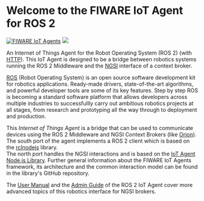 # Welcome to the FIWARE IoT Agent for ROS 2

[![FIWARE IoT Agents](https://nexus.lab.fiware.org/repository/raw/public/badges/chapters/iot-agents.svg)](https://www.fiware.org/developers/catalogue/)
[![](https://nexus.lab.fiware.org/repository/raw/public/badges/stackoverflow/iot-agents.svg)](https://stackoverflow.com/questions/tagged/fiware+iot)

An Internet of Things Agent for the Robot Operating System (ROS 2) (with [HTTP](https://www.ros.org)). This IoT Agent is
designed to be a bridge between robotics systems running the ROS 2 Middleware and the
[NGSI](https://swagger.lab.fiware.org/?url=https://raw.githubusercontent.com/FIWARE/specifications/master/OpenAPI/ngsiv2/ngsiv2-openapi.json)
interface of a context broker.

[ROS](https://www.ros.org) (Robot Operating System) is an open source software development kit for robotics applications. Ready-made drivers, state-of-the-art algorithms, and powerful developer tools are some of its key features. Step by step ROS is becoming a standard software platform that allows developers across multiple industries to successfullly carry out ambitious robotics projects at all stages, from research and prototyping all the way through to deployment and production.

This _Internet of Things Agent_ is a bridge that can be used to communicate devices
using the ROS 2 Middleware and NGSI Context Brokers (like [Orion](https://github.com/telefonicaid/fiware-orion)). 
The south port of the agent implements a ROS 2 client which is based on the [rclnodejs](https://github.com/RobotWebTools/rclnodejs) library.  
The north port handles the NGSI interactions and is based on the [IoT Agent Node.js Library](https://github.com/telefonicaid/iotagent-ul/blob/master/README.md). Further general information about the FIWARE IoT Agents framework, its architecture and the common interaction model can be found in the library's GitHub repository.

The [User Manual](usermanual.md) and the [Admin Guide](installationguide.md) of the ROS 2 IoT Agent cover more advanced topics of this robotics interface for NGSI brokers.
